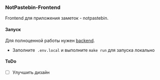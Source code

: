 ### NotPastebin-Frontend

Frontend для приложения заметок - notpastebin. 

#### Запуск

Для полноценной работы нужен [backend](https://github.com/mayye4ka/notpastebin).

* Заполните  `.env.local` и выполните `make run` для запуска локально

#### ToDo

- [ ] Улучшить дизайн